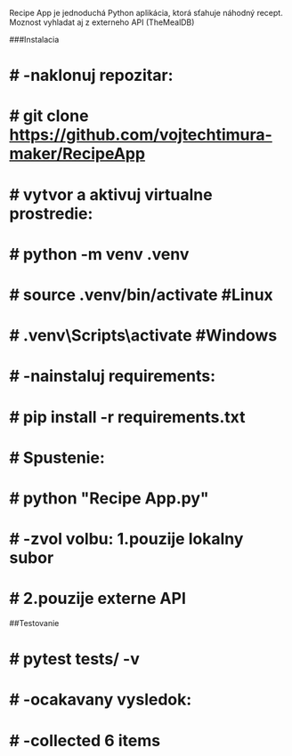 Recipe App je jednoduchá Python aplikácia, ktorá sťahuje náhodný recept.
Moznost vyhladat aj z externeho API (TheMealDB)

###Instalacia
# # -naklonuj repozitar:
# # git clone https://github.com/vojtechtimura-maker/RecipeApp
# # vytvor a aktivuj virtualne prostredie:
# # python -m venv .venv
# # source .venv/bin/activate      #Linux
# #       .venv\Scripts\activate  #Windows
# # -nainstaluj requirements:
# # pip install -r requirements.txt
# # Spustenie:
# # python "Recipe App.py"
# # -zvol volbu: 1.pouzije lokalny subor
# #              2.pouzije externe API
##Testovanie
# # pytest tests/ -v
# # -ocakavany vysledok:
# # -collected 6 items